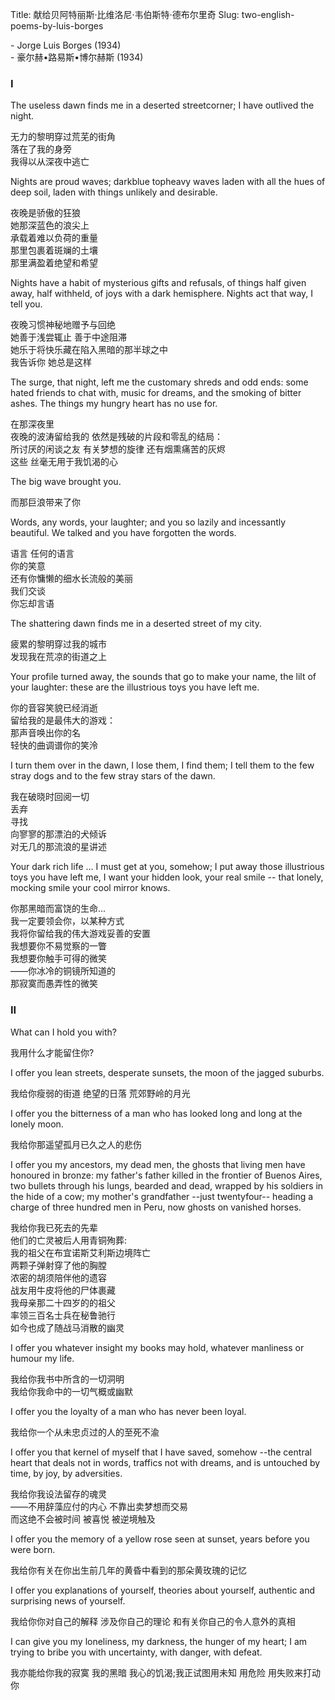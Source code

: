 ﻿Title: 献给贝阿特丽斯·比维洛尼·韦伯斯特·德布尔里奇
Slug: two-english-poems-by-luis-borges

\- Jorge Luis Borges (1934)<br>
\- 豪尔赫•路易斯•博尔赫斯 (1934)

### I

The useless dawn finds me in a deserted streetcorner; I have outlived the night. 

无力的黎明穿过荒芜的街角<br>
落在了我的身旁<br>
我得以从深夜中逃亡

Nights are proud waves; darkblue topheavy waves laden with all the hues of deep soil, laden with things unlikely and desirable. 

夜晚是骄傲的狂狼<br>
她那深蓝色的浪尖上<br>
承载着难以负荷的重量<br>
那里包裹着斑斓的土壤<br>
那里满盈着绝望和希望

Nights have a habit of mysterious gifts and refusals, of things half given away, half withheld, of joys with a dark hemisphere. Nights act that way, I tell you. 

夜晚习惯神秘地赠予与回绝<br>
她善于浅尝辄止 善于中途阻滞<br>
她乐于将快乐藏在陷入黑暗的那半球之中<br>
我告诉你 她总是这样

The surge, that night, left me the customary shreds and odd ends: some hated friends to chat with, music for dreams, and the smoking of bitter ashes. The things my hungry heart has no use for. 

在那深夜里<br>
夜晚的波涛留给我的 依然是残破的片段和零乱的结局：<br>
所讨厌的闲谈之友 有关梦想的旋律 还有烟熏痛苦的灰烬<br>
这些 丝毫无用于我饥渴的心

The big wave brought you. 

而那巨浪带来了你

Words, any words, your laughter; and you so lazily and incessantly beautiful. We talked and you have forgotten the words.

语言 任何的语言<br>
你的笑意<br>
还有你慵懒的细水长流般的美丽<br>
我们交谈<br>
你忘却言语

The shattering dawn finds me in a deserted street of my city. 

疲累的黎明穿过我的城市<br>
发现我在荒凉的街道之上

Your profile turned away, the sounds that go to make your name, the lilt of your laughter: these are the illustrious toys you have left me.

你的音容笑貌已经消逝<br>
留给我的是最伟大的游戏：<br>
那声音唤出你的名<br>
轻快的曲调谱你的笑泠

I turn them over in the dawn, I lose them, I find  them; I tell them to the few stray dogs and to the few stray stars of the dawn. 

我在破晓时回阅一切<br>
丢弃<br>
寻找<br>
向寥寥的那漂泊的犬倾诉<br>
对无几的那流浪的星讲述

Your dark rich life ... I must get at you, somehow; I put away those illustrious toys you have left me, I want your hidden look, your real smile -- that lonely,  mocking smile your cool mirror knows. 

你那黑暗而富饶的生命...<br>
我一定要领会你，以某种方式<br>
我将你留给我的伟大游戏妥善的安置<br>
我想要你不易觉察的一瞥<br>
我想要你触手可得的微笑<br>
——你冰冷的铜镜所知道的<br>
那寂寞而愚弄性的微笑

### II 

What can I hold you with?

我用什么才能留住你? 

I offer you lean streets, desperate sunsets, the moon of the jagged suburbs. 

我给你瘦弱的街道 绝望的日落 荒郊野岭的月光

I offer you the bitterness of a man who has looked  long and long at the lonely moon. 

我给你那遥望孤月已久之人的悲伤

I offer you my ancestors, my dead men, the ghosts that living men have honoured in bronze: my father's father killed in the frontier of Buenos Aires, two bullets through his lungs, bearded and dead, wrapped by his soldiers in the hide of a cow; my mother's grandfather --just twentyfour-- heading a charge of three hundred men in Peru, now ghosts on vanished horses. 

我给你我已死去的先辈<br>
他们的亡灵被后人用青铜殉葬:<br>
我的祖父在布宜诺斯艾利斯边境阵亡<br>
两颗子弹射穿了他的胸膛<br>
浓密的胡须陪伴他的遗容<br>
战友用牛皮将他的尸体裹藏<br>
我母亲那二十四岁的的祖父<br>
率领三百名士兵在秘鲁驰行<br>
如今也成了随战马消散的幽灵

I offer you whatever insight my books may hold,  whatever manliness or humour my life.

我给你我书中所含的一切洞明<br>
我给你我命中的一切气概或幽默

I offer you the loyalty of a man who has never been loyal. 

我给你一个从未忠贞过的人的至死不渝

I offer you that kernel of myself that I have saved, somehow --the central heart that deals not in words, traffics not with dreams, and is untouched by time, by joy, by adversities. 

我给你我设法留存的魂灵<br>
——不用辞藻应付的内心 不靠出卖梦想而交易<br>
而这绝不会被时间 被喜悦 被逆境触及

I offer you the memory of a yellow rose seen at sunset, years before you were born.

我给你有关在你出生前几年的黄昏中看到的那朵黄玫瑰的记忆

I offer you explanations of yourself, theories about yourself, authentic and surprising news of yourself. 

我给你你对自己的解释 涉及你自己的理论 和有关你自己的令人意外的真相

I can give you my loneliness, my darkness, the hunger of my heart; I am trying to bribe you with uncertainty, with danger, with defeat. 

我亦能给你我的寂寞 我的黑暗 我心的饥渴;我正试图用未知 用危险 用失败来打动你
